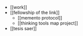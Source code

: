 - [[work]]
- [[fellowship of the link]]
  - [[memento protocol]]
  - [[thinking tools map project]]
- [[tesis saer]]
